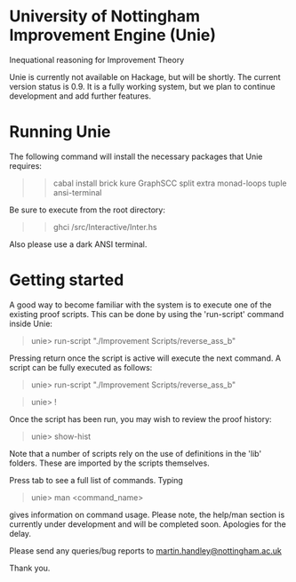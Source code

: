 
# University of Nottingham Improvement Engine (Unie)
Inequational reasoning for Improvement Theory

Unie is currently not available on Hackage, but will be shortly. The current
version status is 0.9. It is a fully working system, but we plan to continue
development and add further features.

# Running Unie

The following command will install the necessary packages that Unie requires:

> > cabal install brick kure GraphSCC split extra monad-loops tuple ansi-terminal

Be sure to execute from the root directory:

> > ghci /src/Interactive/Inter.hs

Also please use a dark ANSI terminal.

# Getting started

A good way to become familiar with the system is to execute one of the
existing proof scripts. This can be done by using the 'run-script'
command inside Unie:
  
  > unie> run-script "./Improvement Scripts/reverse_ass_b"

Pressing return once the script is active will execute the next command.
A script can be fully executed as follows:
  
  > unie> run-script "./Improvement Scripts/reverse_ass_b"

  > unie> !

Once the script has been run, you may wish to review the proof history:

 > unie> show-hist

Note that a number of scripts rely on the use of definitions
in the 'lib' folders. These are imported by the scripts themselves.

Press tab to see a full list of commands. Typing 
 > unie> man <command_name>

gives information on command usage. Please note, the help/man section is 
currently under development and will be completed soon. Apologies for
the delay.

Please send any queries/bug reports to martin.handley@nottingham.ac.uk

Thank you.